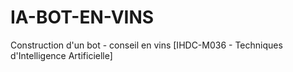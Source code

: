 # IA-BOT-EN-VINS
Construction d'un bot - conseil en vins [IHDC-M036 - Techniques d'Intelligence Artificielle]

